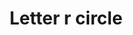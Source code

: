 ---
title: Letter r circle
tags: ["letter", "r", "circle", "round", "symbol", "shape", "logo"]
icon: letter-r-circle
svg: '<svg xmlns="http://www.w3.org/2000/svg" width="24" height="24" fill="none" viewBox="0 0 24 24" stroke-width="1.5" stroke-linecap="round" stroke-linejoin="round" stroke="currentColor"><circle cx="12" cy="12" r="9"/><path d="M9.75 12V8.5a.5.5 0 0 1 .5-.5h3a1.5 1.5 0 0 1 1.5 1.5v1a1.5 1.5 0 0 1-1.5 1.5H11.5m-1.75 0v4m0-4h1.75m0 0 3 4"/></svg>'
---